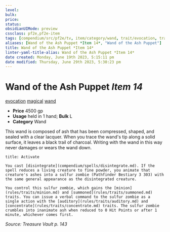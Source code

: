 ```yaml
---
level:
bulk:
price:
status:
obsidianUIMode: preview
cssclass: pf2e,pf2e-item
tags: [compendium/src/pf2e/tv, item/category/wand, trait/evocation, trait/magical, trait/wand]
aliases: [Wand of the Ash Puppet *Item 14*, "Wand of the Ash Puppet"]
title: Wand of the Ash Puppet *Item 14*
linter-yaml-title-alias: Wand of the Ash Puppet *Item 14*
date created: Monday, June 19th 2023, 5:15:11 pm
date modified: Thursday, June 29th 2023, 5:30:23 pm
---
```


# Wand of the Ash Puppet *Item 14*

[evocation](rules/traits/evocation.md) [magical](rules/traits/magical.md) [wand](rules/traits/wand.md)  

- **Price** 4500 gp
- **Usage** held in 1 hand; **Bulk** L
- **Category** Wand

This wand is composed of ash that has been compressed, shaped, and sealed with a clear lacquer. When you trace the wand's tip along a solid surface, it leaves a black trail of charcoal. Writing with the wand in this way never damages or wears the wand down.

```ad-embed-ability
title: Activate

You cast [disintegrate](compendium/spells/disintegrate.md). If the spell reduces a living creature to fine powder, you animate that creature's ashes into a sulfur zombie (Pathfinder Bestiary 3 303) with the same general appearance as the disintegrated creature.

You control this sulfur zombie, which gains the [minion](rules/traits/minion.md) and [summoned](rules/traits/summoned.md) traits. You can issue a verbal command to the sulfur zombie as a single action with the [auditory](rules/traits/auditory.md) and [concentrate](rules/traits/concentrate.md) traits. The sulfur zombie crumbles into inanimate ash when reduced to 0 Hit Points or after 1 minute, whichever comes first.
```

*Source: Treasure Vault p. 143*
